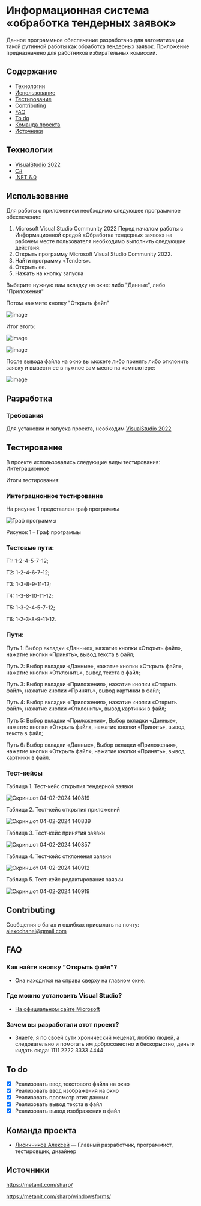 # Информационная система «обработка тендерных заявок»
Данное программное обеспечение разработано для автоматизации такой рутинной работы как обработка тендерных заявок. Приложение предназначено для работников избирательных комиссий.

## Содержание
- [Технологии](#технологии)
- [Использование](#использование)
- [Тестирование](#тестирование)
- [Contributing](#contributing)
- [FAQ](#faq)
- [To do](#to-do)
- [Команда проекта](#команда-проекта)
- [Источники](#источники)

## Технологии
- [VisualStudio 2022](https://visualstudio.microsoft.com/ru/)
- [C#](https://learn.microsoft.com/ru-ru/dotnet/csharp/tour-of-csharp/)
- [.NET 6.0](https://learn.microsoft.com/ru-ru/dotnet/welcome)

## Использование
Для работы с приложением необходимо следующее программное обеспечение:
1.	Microsoft Visual Studio Community 2022
Перед началом работы с Информационной средой «Обработка тендерных заявок» на рабочем месте пользователя необходимо выполнить следующие действия:
1.	Открыть программу Microsoft Visual Studio Community 2022.
2.	Найти программу «Tenders».
3.	Открыть ее.
4.	Нажать на кнопку запуска

Выберите нужную вам вкладку на окне: либо "Данные", либо "Приложения"

Потом нажмите кнопку "Открыть файл"

![image](https://github.com/Lisichnikov/Tender/assets/117975390/49f67c83-e22d-4032-8bb5-c14b54750bae)

Итог этого:

![image](https://github.com/Lisichnikov/Tender/assets/117975390/0cc97cba-f741-4136-84f9-e93d9795049e)

![image](https://github.com/Lisichnikov/Tender/assets/117975390/1e860172-c2b5-4b6a-823e-cccec5bff53d)

После вывода файла на окно вы можете либо принять либо отклонить заявку и вывести ее в нужное вам место на компьютере:

![image](https://github.com/Lisichnikov/Tender/assets/117975390/9b967cd0-7e87-4266-a5ca-8c8ae67b5780)

## Разработка

### Требования
Для установки и запуска проекта, необходим [VisualStudio 2022](https://visualstudio.microsoft.com/ru/)

## Тестирование
В проекте использовались следующие виды тестирования: Интеграционное

Итоги тестирования:

### Интеграционное тестирование

На рисунке 1 представлен граф программы

![Граф программы](https://github.com/Lisichnikov/Processing_Applications/assets/117975390/f2884d07-a8b5-4365-ac43-56fd176bbbf7)

Рисунок 1 – Граф программы


### Тестовые пути:

Т1: 1-2-4-5-7-12;

Т2: 1-2-4-6-7-12;

Т3: 1-3-8-9-11-12;

Т4: 1-3-8-10-11-12;

Т5: 1-3-2-4-5-7-12;

Т6: 1-2-3-8-9-11-12.

### Пути: 
Путь 1: Выбор вкладки «Данные», нажатие кнопки «Открыть файл», нажатие кнопки «Принять», вывод текста в файл;

Путь 2: Выбор вкладки «Данные», нажатие кнопки «Открыть файл», нажатие кнопки «Отклонить», вывод текста в файл;

Путь 3: Выбор вкладки «Приложения», нажатие кнопки «Открыть файл», нажатие кнопки «Принять», вывод картинки в файл;

Путь 4: Выбор вкладки «Приложения», нажатие кнопки «Открыть файл», нажатие кнопки «Отклонить», вывод картинки в файл;

Путь 5: Выбор вкладки «Приложения», Выбор вкладки «Данные», нажатие кнопки «Открыть файл», нажатие кнопки «Принять», вывод текста в файл;

Путь 6: Выбор вкладки «Данные», Выбор вкладки «Приложения», нажатие кнопки «Открыть файл», нажатие кнопки «Принять», вывод картинки в файл.

### Тест-кейсы
Таблица 1. Тест-кейс открытия тендерной заявки

![Скриншот 04-02-2024 140819](https://github.com/Lisichnikov/Tender/assets/117975390/a24d0c4a-49f2-4ed5-a80b-ea6e44c97c09)

Таблица 2. Тест-кейс открытия приложений

![Скриншот 04-02-2024 140839](https://github.com/Lisichnikov/Tender/assets/117975390/7e95c6d2-595b-4770-b620-540787a0d866)

Таблица 3. Тест-кейс принятия заявки

![Скриншот 04-02-2024 140857](https://github.com/Lisichnikov/Tender/assets/117975390/07775df1-6eb6-451d-829c-864150049dfc)

Таблица 4. Тест-кейс отклонения заявки

![Скриншот 04-02-2024 140912](https://github.com/Lisichnikov/Tender/assets/117975390/b9e12b67-29b1-4381-8a54-509a7790b0e0)

Таблица 5. Тест-кейс редактирования заявки

![Скриншот 04-02-2024 140919](https://github.com/Lisichnikov/Tender/assets/117975390/a5531b49-f5f6-4595-89ad-c207fcb61877)



## Contributing
Сообщения о багах и ошибках присылать на почту: alexochanel@gmail.com

## FAQ 
### Как найти кнопку "Открыть файл"?
- Она находится на справа сверху на главном окне.
### Где можно установить Visual Studio?
- [На официальном сайте Microsoft](https://visualstudio.microsoft.com/ru/)
### Зачем вы разработали этот проект?
- Знаете, я по своей сути хронический меценат, люблю людей, а следовательно и помогать им добросовестно и бескорыстно, деньги кидать сюда: 1111 2222 3333 4444

## To do
- [x] Реализовать ввод текстового файла на окно
- [x] Реализовать ввод изображения на окно
- [x] Реализовать просмотр этих данных
- [x] Реализовать вывод текста в файл
- [x] Реализовать вывод изображения в файл

## Команда проекта
- [Лисичников Алексей](https://vk.com/alexich4) — Главный разработчик, программист, тестировщик, дизайнер

## Источники
https://metanit.com/sharp/

https://metanit.com/sharp/windowsforms/
